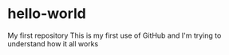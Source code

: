 # hello-world
My first repository
This is my first use of GitHub and I'm trying to understand how it all works

